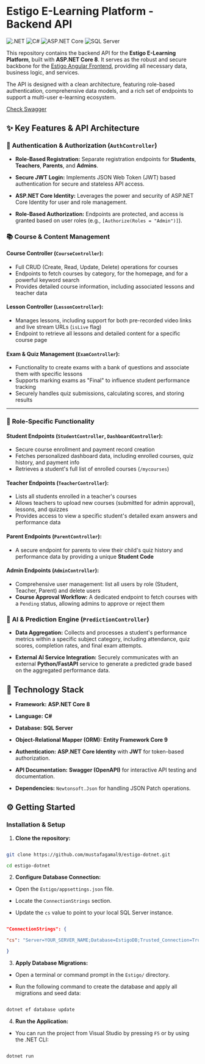 

# Estigo E-Learning Platform - Backend API

  ![.NET](https://img.shields.io/badge/.NET-512BD4?style=for-the-badge&logo=dotnet&logoColor=white) ![C#](https://img.shields.io/badge/C%23-239120?style=for-the-badge&logo=c-sharp&logoColor=white) ![ASP.NET Core](https://img.shields.io/badge/ASP.NET%20Core-512BD4?style=for-the-badge&logo=.net&logoColor=white) ![SQL Server](https://img.shields.io/badge/SQL%20Server-CC2927?style=for-the-badge&logo=microsoftsqlserver&logoColor=white)



This repository contains the backend API for the **Estigo E-Learning Platform**, built with **ASP.NET Core 8**. It serves as the robust and secure backbone for the [Estigo Angular Frontend](https://github.com/mustafagamal9/estigo-angular), providing all necessary data, business logic, and services.

  

The API is designed with a clean architecture, featuring role-based authentication, comprehensive data models, and a rich set of endpoints to support a multi-user e-learning ecosystem.

   [Check Swagger](https://estigo.runasp.net/swagger/index.html)

## ✨ Key Features & API Architecture

  



### 🔐 **Authentication & Authorization (`AuthController`)**

*  **Role-Based Registration:** Separate registration endpoints for **Students**, **Teachers**, **Parents**, and **Admins**.

*  **Secure JWT Login:** Implements JSON Web Token (JWT) based authentication for secure and stateless API access.

*  **ASP.NET Core Identity:** Leverages the power and security of ASP.NET Core Identity for user and role management.

*  **Role-Based Authorization:** Endpoints are protected, and access is granted based on user roles (e.g., `[Authorize(Roles = "Admin")]`).

  

### 📚 **Course & Content Management**

#### **Course Controller (`CourseController`):**
- Full CRUD (Create, Read, Update, Delete) operations for courses
- Endpoints to fetch courses by category, for the homepage, and for a powerful keyword search
- Provides detailed course information, including associated lessons and teacher data

#### **Lesson Controller (`LessonController`):**
- Manages lessons, including support for both pre-recorded video links and live stream URLs (`isLive` flag)
- Endpoint to retrieve all lessons and detailed content for a specific course page

#### **Exam & Quiz Management (`ExamController`):**
- Functionality to create exams with a bank of questions and associate them with specific lessons
- Supports marking exams as "Final" to influence student performance tracking
- Securely handles quiz submissions, calculating scores, and storing results

---

### 👤 **Role-Specific Functionality**

#### **Student Endpoints (`StudentController`, `DashboardController`):**
- Secure course enrollment and payment record creation
- Fetches personalized dashboard data, including enrolled courses, quiz history, and payment info
- Retrieves a student's full list of enrolled courses (`/mycourses`)

#### **Teacher Endpoints (`TeacherController`):**
- Lists all students enrolled in a teacher's courses
- Allows teachers to upload new courses (submitted for admin approval), lessons, and quizzes
- Provides access to view a specific student's detailed exam answers and performance data

#### **Parent Endpoints (`ParentController`):**
- A secure endpoint for parents to view their child's quiz history and performance data by providing a unique **Student Code**

#### **Admin Endpoints (`AdminController`):**
- Comprehensive user management: list all users by role (Student, Teacher, Parent) and delete users
- **Course Approval Workflow:** A dedicated endpoint to fetch courses with a `Pending` status, allowing admins to approve or reject them

  

### 🤖 **AI & Prediction Engine (`PredictionController`)**

*  **Data Aggregation:** Collects and processes a student's performance metrics within a specific subject category, including attendance, quiz scores, completion rates, and final exam attempts.

*  **External AI Service Integration:** Securely communicates with an external **Python/FastAPI** service to generate a predicted grade based on the aggregated performance data.

  

## 🚀 Technology Stack

*  **Framework:**  **ASP.NET Core 8**

*  **Language:**  **C#**

*  **Database:**  **SQL Server**

*  **Object-Relational Mapper (ORM):**  **Entity Framework Core 9**

*  **Authentication:**  **ASP.NET Core Identity** with **JWT** for token-based authorization.

*  **API Documentation:**  **Swagger (OpenAPI)** for interactive API testing and documentation.

*  **Dependencies:**  `Newtonsoft.Json` for handling JSON Patch operations.

  

 

  

## ⚙️ Getting Started

  



  

### Installation & Setup

  

1.  **Clone the repository:**

```sh

git clone https://github.com/mustafagamal9/estigo-dotnet.git

cd estigo-dotnet

```

  

2.  **Configure Database Connection:**

* Open the `Estigo/appsettings.json` file.

* Locate the `ConnectionStrings` section.

* Update the `cs` value to point to your local SQL Server instance.

```json

"ConnectionStrings": {

"cs": "Server=YOUR_SERVER_NAME;Database=EstigoDB;Trusted_Connection=True;TrustServerCertificate=True;MultipleActiveResultSets=True;"

}

```

  

3.  **Apply Database Migrations:**

* Open a terminal or command prompt in the `Estigo/` directory.

* Run the following command to create the database and apply all migrations and seed data:

```sh

dotnet ef database update

```

  

4.  **Run the Application:**

* You can run the project from Visual Studio by pressing `F5` or by using the .NET CLI:

```sh

dotnet run

```

  


